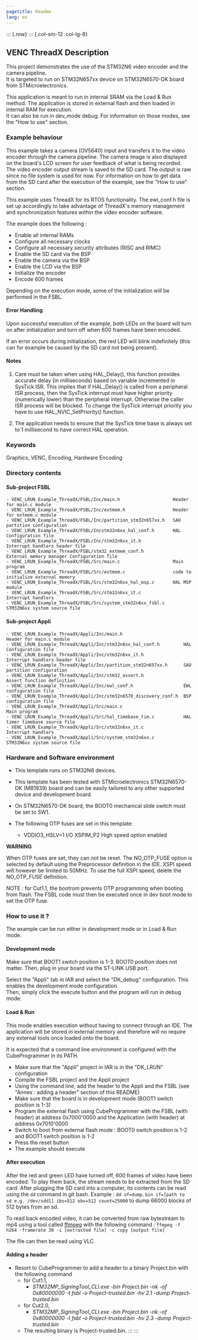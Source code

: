 ```yaml
---
pagetitle: Readme
lang: en
---
```

::: {.row}
::: {.col-sm-12 .col-lg-8}

## <b>VENC ThreadX Description</b>

This project demonstrates the use of the STM32N6 video encoder and the camera pipeline.<br>It is targeted to run on STM32N657xx device on STM32N6570-DK board from STMicroelectronics.

This application is meant to run in internal SRAM via the Load & Run method. The application is stored in external flash and then loaded in internal RAM for execution.<br>
It can also be run in dev_mode debug. For information on those modes, see the "How to use" section.

### <b> Example behaviour </b>

This example takes a camera (OV5640) input and transfers it to the video encoder through the camera pipeline. The camera image is also displayed on the board's LCD screen for user feedback of what is being recorded.<br>
The video encoder output stream is saved to the SD card. The output is raw since no file system is used for now. For information on how to get data from the SD card after the execution of the example, see the "How to use" section.

This example uses ThreadX for its RTOS functionality. The ewl_conf.h file is set up accordingly to take advantage of ThreadX's memory management and synchronization features within the video encoder software.

The example does the following :<br>

  - Enable all internal RAMs
  - Configure all necessary clocks
  - Configure all necessary security attributes (RISC and RIMC)
  - Enable the SD card via the BSP
  - Enable the camera via the BSP
  - Enable the LCD via the BSP
  - Initialize the encoder
  - Encode 600 frames

Depending on the execution mode, some of the initialization will be performed in the FSBL.

#### <b>Error Handling</b><br>

Upon successful execution of the example, both LEDs on the board will turn on after initialization and turn off when 600 frames have been encoded.

If an error occurs during initialization, the red LED will blink indefinitely (this can for example be caused by the SD card not being present).

#### <b>Notes</b>

 1. Care must be taken when using HAL_Delay(), this function provides accurate delay (in milliseconds)
    based on variable incremented in SysTick ISR. This implies that if HAL_Delay() is called from
    a peripheral ISR process, then the SysTick interrupt must have higher priority (numerically lower)
    than the peripheral interrupt. Otherwise the caller ISR process will be blocked.
    To change the SysTick interrupt priority you have to use HAL_NVIC_SetPriority() function.

 2. The application needs to ensure that the SysTick time base is always set to 1 millisecond
    to have correct HAL operation.


### <b>Keywords</b>

Graphics, VENC, Encoding,  Hardware Encoding

### <b>Directory contents</b>

#### <b>Sub-project FSBL</b>

    - VENC_LRUN_Example_ThreadX/FSBL/Inc/main.h                    Header for main.c module
    - VENC_LRUN_Example_ThreadX/FSBL/Inc/extmem.h                  Header for extmem.c module
    - VENC_LRUN_Example_ThreadX/FSBL/Inc/partition_stm32n657xx.h   SAU partition configuration
    - VENC_LRUN_Example_ThreadX/FSBL/Incstm32n6xx_hal_conf.h       HAL Configuration file
    - VENC_LRUN_Example_ThreadX/FSBL/Inc/stm32n6xx_it.h            Interrupt handlers header file
    - VENC_LRUN_Example_ThreadX/FSBL/stm32_extmem_conf.h           External memory manager Configuration file
    - VENC_LRUN_Example_ThreadX/FSBL/Src/main.c                    Main program
    - VENC_LRUN_Example_ThreadX/FSBL/Src/extmem.c                  code to initialize external memory
    - VENC_LRUN_Example_ThreadX/FSBL/Src/stm32n6xx_hal_msp.c       HAL MSP module
    - VENC_LRUN_Example_ThreadX/FSBL/Src/stm32n6xx_it.c            Interrupt handlers
    - VENC_LRUN_Example_ThreadX/FSBL/Src/system_stm32n6xx_fsbl.c   STM32N6xx system source file

#### <b>Sub-project Appli</b>
    - VENC_LRUN_Example_ThreadX/Appli/Inc/main.h                       Header for main.c module
    - VENC_LRUN_Example_ThreadX/Appli/Inc/stm32n6xx_hal_conf.h         HAL Configuration file
    - VENC_LRUN_Example_ThreadX/Appli/Inc/stm32n6xx_it.h               Interrupt handlers header file
    - VENC_LRUN_Example_ThreadX/Appli/Inc/partition_stm32n657xx.h      SAU partition configuration
    - VENC_LRUN_Example_ThreadX/Appli/Inc/stm32_assert.h               Assert function definition
    - VENC_LRUN_Example_ThreadX/Appli/Inc/ewl_conf.h                   EWL configuration file
    - VENC_LRUN_Example_ThreadX/Appli/Inc/stm32n6570_discovery_conf.h  BSP configuration file
    - VENC_LRUN_Example_ThreadX/Appli/Src/main.c                       Main program
    - VENC_LRUN_Example_ThreadX/Appli/Src/hal_timebase_tim.c           HAL timer timebase source file
    - VENC_LRUN_Example_ThreadX/Appli/Src/stm32n6xx_it.c               Interrupt handlers
    - VENC_LRUN_Example_ThreadX/Appli/Src/system_stm32n6xx.c           STM32N6xx system source file

### <b>Hardware and Software environment</b>

  - This template runs on STM32N6 devices.

  - This template has been tested with STMicroelectronics STM32N6570-DK (MB1939)
    board and can be easily tailored to any other supported device
    and development board.

  - On STM32N6570-DK board, the BOOT0 mechanical slide switch must be set to SW1.

  - The following OTP fuses are set in this template:

    - VDDIO3_HSLV=1     I/O XSPIM_P2 High speed option enabled

**WARNING**

When OTP fuses are set, they can not be reset.
The NO_OTP_FUSE option is selected by default using the Preprocessor definition in the IDE. XSPI speed will however be limited to 50MHz.
To use the full XSPI speed, delete the NO_OTP_FUSE definition.

NOTE : for Cut1.1, the bootrom prevents OTP programming when booting from flash. The FSBL code must then be executed once in dev boot mode to set the OTP fuse.

### <b>How to use it ?</b>

The example can be run either in development mode or in Load & Run mode.

#### <b> Development mode </b>

Make sure that BOOT1 switch position is 1-3. BOOT0 position does not matter. Then, plug in your board via the ST-LINK USB port.

Select the "Appli" tab in IAR and select the "DK_debug" configuration. This enables the development mode configuration.<br>
Then, simply click the execute button and the program will run in debug mode.

#### <b> Load & Run </b>

This mode enables execution without having to connect through an IDE. The application will be stored in external memory and therefore will no require any external tools once loaded onto the board.

It is expected that a command line environment is configured with the CubeProgrammer in its PATH.

 - Make sure that the "Appli" project in IAR is in the "DK_LRUN" configuration
 - Compile the FSBL project and the Appli project
 - Using the command line, add the header to the Appli and the FSBL (see "Annex : adding a header" section of this README)
 - Make sure that the board is in development mode (BOOT1 switch position is 1-3)
 - Program the external flash using CubeProgrammer with the FSBL (with header) at address 0x7000'0000 and the Application (with header) at address 0x7010'0000
 - Switch to boot from external flash mode : BOOT0 switch position is 1-2 and BOOT1 switch position is 1-2
 - Press the reset button
 - The example should execute

#### <b> After execution </b>

After the red and green LED have turned off, 600 frames of video have been encoded. To play them back, the stream needs to be extracted from the SD card.
After plugging the SD card into a computer, its contents can be read using the `dd` command in git bash. Example : `dd of=dump.bin if=[path to sd e.g. /dev/sdd1] ibs=512 obs=512 count=25000` to dump 66000 blocks of 512 bytes from an sd.

To read back encoded video, it can be converted from raw bytestream to mp4 using a tool called [ffmpeg](https://trac.ffmpeg.org/) with the following command : `ffmpeg -f h264 -framerate 30 -i [extracted file] -c copy [output file]`

The file can then be read using VLC.

#### <b> Adding a header </b>

 - Resort to CubeProgrammer to add a header to a binary Project.bin with the following command
   - for Cut1.1,
     - *STM32MP_SigningTool_CLI.exe -bin Project.bin -nk -of 0x80000000 -t fsbl -o Project-trusted.bin -hv 2.1 -dump Project-trusted.bin*
   - for Cut2.0, 
      - *STM32MP_SigningTool_CLI.exe -bin Project.bin -nk -of 0x80000000 -t fsbl -o Project-trusted.bin -hv 2.3 -dump Project-trusted.bin*
   - The resulting binary is Project-trusted.bin. 
:::
:::